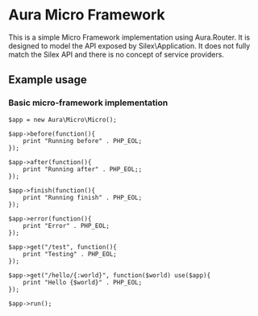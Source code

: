 # Aura Micro Framework

This is a simple Micro Framework implementation using Aura.Router.  It is designed to model the API exposed by Silex\Application.  It does not fully match the Silex API and there is no concept of service providers.

## Example usage

### Basic micro-framework implementation

	$app = new Aura\Micro\Micro();

	$app->before(function(){
		print "Running before" . PHP_EOL;
	});

	$app->after(function(){
		print "Running after" . PHP_EOL;;
	});

	$app->finish(function(){
		print "Running finish" . PHP_EOL;
	});

	$app->error(function(){
		print "Error" . PHP_EOL;
	});

	$app->get("/test", function(){
		print "Testing" . PHP_EOL;
	});

	$app->get("/hello/{:world}", function($world) use($app){
		print "Hello {$world}" . PHP_EOL;
	});

	$app->run();

